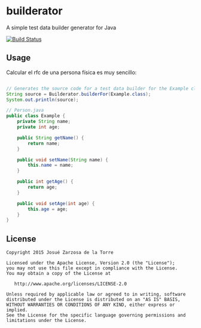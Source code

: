 # builderator
A simple test data builder generator for Java

[![Build Status](https://travis-ci.org/josketres/builderator.svg?branch=master)](https://travis-ci.org/josketres/builderator)

Usage
---
Calcular el rfc de una persona física es muy sencillo:
```java

// Generates the source code for a test data builder for the Example class
String source = Builderator.builderFor(Example.class);
System.out.println(source);

// Person.java
public class Example {
    private String name;
    private int age;

    public String getName() {
        return name;
    }

    public void setName(String name) {
        this.name = name;
    }

    public int getAge() {
        return age;
    }

    public void setAge(int age) {
        this.age = age;
    }
}

```

License
-------

    Copyright 2015 Josué Zarzosa de la Torre

    Licensed under the Apache License, Version 2.0 (the "License");
    you may not use this file except in compliance with the License.
    You may obtain a copy of the License at

       http://www.apache.org/licenses/LICENSE-2.0

    Unless required by applicable law or agreed to in writing, software
    distributed under the License is distributed on an "AS IS" BASIS,
    WITHOUT WARRANTIES OR CONDITIONS OF ANY KIND, either express or implied.
    See the License for the specific language governing permissions and
    limitations under the License.
